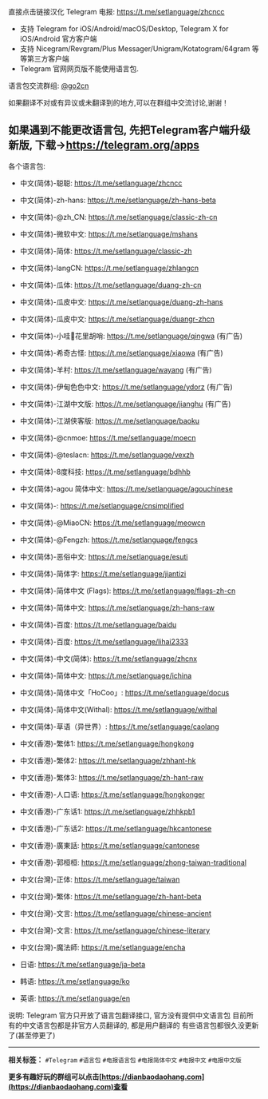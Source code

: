 直接点击链接汉化 Telegram 电报: https://t.me/setlanguage/zhcncc

* 支持 Telegram for iOS/Android/macOS/Desktop, Telegram X for iOS/Android 官方客户端
* 支持 Nicegram/Revgram/Plus Messager/Unigram/Kotatogram/64gram 等等第三方客户端
* Telegram 官网网页版不能使用语言包.

语言包交流群组: [@go2cn](https://t.me/go2cn)

如果翻译不对或有异议或未翻译到的地方,可以在群组中交流讨论,谢谢！

如果遇到不能更改语言包, 先把Telegram客户端升级新版, 下载→https://telegram.org/apps
-----------------------------------------
各个语言包:
* 中文(简体)-聪聪: https://t.me/setlanguage/zhcncc
* 中文(简体)-zh-hans: https://t.me/setlanguage/zh-hans-beta
* 中文(简体)-@zh_CN: https://t.me/setlanguage/classic-zh-cn
* 中文(简体)-微软中文: https://t.me/setlanguage/mshans
* 中文(简体)-简体: https://t.me/setlanguage/classic-zh
* 中文(简体)-langCN: https://t.me/setlanguage/zhlangcn
* 中文(简体)-瓜体: https://t.me/setlanguage/duang-zh-cn
* 中文(简体)-瓜皮中文: https://t.me/setlanguage/duang-zh-hans
* 中文(简体)-瓜皮中文: https://t.me/setlanguage/duangr-zhcn
* 中文(简体)-小哇🐸花里胡哨: https://t.me/setlanguage/qingwa (有广告)
* 中文(简体)-希奇古怪: https://t.me/setlanguage/xiaowa (有广告)
* 中文(简体)-羊村: https://t.me/setlanguage/wayang (有广告)
* 中文(简体)-伊甸色色中文: https://t.me/setlanguage/ydorz (有广告)
* 中文(简体)-江湖中文版: https://t.me/setlanguage/jianghu (有广告)
* 中文(简体)-江湖侠客版: https://t.me/setlanguage/baoku
* 中文(简体)-@cnmoe: https://t.me/setlanguage/moecn
* 中文(简体)-@teslacn: https://t.me/setlanguage/vexzh
* 中文(简体)-8度科技: https://t.me/setlanguage/bdhhb
* 中文(简体)-agou 简体中文: https://t.me/setlanguage/agouchinese
* 中文(简体)-: https://t.me/setlanguage/cnsimplified
* 中文(简体)-@MiaoCN: https://t.me/setlanguage/meowcn
* 中文(简体)-@Fengzh: https://t.me/setlanguage/fengcs
* 中文(简体)-恶俗中文: https://t.me/setlanguage/esuti
* 中文(简体)-简体字: https://t.me/setlanguage/jiantizi
* 中文(简体)-简体中文 (Flags): https://t.me/setlanguage/flags-zh-cn
* 中文(简体)-简体中文: https://t.me/setlanguage/zh-hans-raw
* 中文(简体)-百度: https://t.me/setlanguage/baidu
* 中文(简体)-百度: https://t.me/setlanguage/lihai2333
* 中文(简体)-中文(简体): https://t.me/setlanguage/zhcnx
* 中文(简体)-简体中文: https://t.me/setlanguage/ichina
* 中文(简体)-简体中文「HoCoo」: https://t.me/setlanguage/docus
* 中文(简体)-简体中文(Withal): https://t.me/setlanguage/withal
* 中文(简体)-草语（异世界）: https://t.me/setlanguage/caolang

* 中文(香港)-繁体1: https://t.me/setlanguage/hongkong
* 中文(香港)-繁体2: https://t.me/setlanguage/zhhant-hk
* 中文(香港)-繁体3: https://t.me/setlanguage/zh-hant-raw
* 中文(香港)-人口语: https://t.me/setlanguage/hongkonger
* 中文(香港)-广东话1: https://t.me/setlanguage/zhhkpb1
* 中文(香港)-广东话2: https://t.me/setlanguage/hkcantonese
* 中文(香港)-廣東話: https://t.me/setlanguage/cantonese
* 中文(香港)-郭桓桓: https://t.me/setlanguage/zhong-taiwan-traditional
* 中文(台灣)-正体: https://t.me/setlanguage/taiwan
* 中文(台灣)-繁体: https://t.me/setlanguage/zh-hant-beta
* 中文(台灣)-文言: https://t.me/setlanguage/chinese-ancient
* 中文(台灣)-文言: https://t.me/setlanguage/chinese-literary
* 中文(台灣)-魔法師: https://t.me/setlanguage/encha
* 日语: https://t.me/setlanguage/ja-beta
* 韩语: https://t.me/setlanguage/ko
* 英语: https://t.me/setlanguage/en

说明:
Telegram 官方只开放了语言包翻译接口, 官方没有提供中文语言包
目前所有的中文语言包都是非官方人员翻译的, 都是用户翻译的
有些语言包都很久没更新了(甚至停更了)

---

**相关标签：** `#Telegram` `#语言包` `#电报语言包` `#电报简体中文` `#电报中文` `#电报中文版`

**更多有趣好玩的群组可以点击[https://dianbaodaohang.com](https://dianbaodaohang.com)查看**
